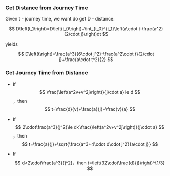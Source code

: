 

### Get Distance from Journey Time

Given t - journey time, we want do get D - distance: 

$$ D\left(t_1\right)=D\left(t_0\right)+\int_{t_0}^{t_1}\left(a\cdot t-\frac{a^2}{2\cdot j}\right)dt $$

yields

$$ D\left(t\right)=\frac{a^3}{6\cdot j^2}-\frac{a^2\cdot t}{2\cdot j}+\frac{a\cdot t^2}{2} $$


### Get Journey Time from Distance 

* If $$ \frac{\left(a^2v+v^2j\right)}{j\cdot a} le d $$ ，then $$ t=\frac{d}{v}+\frac{a}{j}+\frac{v}{a} $$ 

* If $$ 2\cdot\frac{a^3}{j^2}\le d<\frac{\left(a^2v+v^2j\right)}{j\cdot a} $$ ，then $$ t=\frac{a}{j}+\sqrt{\frac{a^3+4\cdot d\cdot j^2}{a\cdot j}} $$ 

* If $$ d<2\cdot\frac{a^3}{j^2}，then t=\left(32\cdot\frac{d}{j}\right)^{1/3} $$

